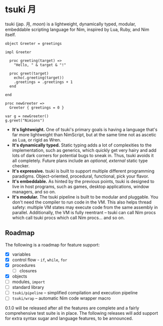 # tsuki 月

tsuki (jap. 月, *moon*) is a lightweight, dynamically typed, modular, embeddable
scripting language for Nim, inspired by Lua, Ruby, and Nim itself.

```rust,nim
object Greeter = greetings

impl Greeter

  proc greeting(target) =>
    "Hello, " & target & "!"

  proc greet(target)
    echo(.greeting(target))
    .greetings = .greetings + 1
  end

end

proc newGreeter =>
  Greeter { greetings = 0 }

var g = newGreeter()
g.greet("Nimions")
```

- **It's lightweight.** One of tsuki's primary goals is having a language that's
  far more lightweight than NimScript, but at the same time not as ascetic
  as Lua, or rigid as Wren.
- **It's dynamically typed.** Static typing adds a lot of complexities to the
  implementation, such as generics, which quickly get very hairy and add lots of
  dark corners for potential bugs to sneak in. Thus, tsuki avoids it all
  completely. Future plans include an *optional, external* static type checker.
- **It's expressive.** tsuki is built to support multiple different programming
  paradigms. Object-oriented, procedural, functional, pick your flavor.
- **It's embeddable.** As hinted by the previous points, tsuki is designed to
  live in host programs, such as games, desktop applications, window managers,
  and so on.
- **It's modular.** The tsuki pipeline is built to be modular and pluggable.
  You don't need the compiler to run code in the VM. This also helps thread
  safety: multiple VM states may execute code from the same assembly in
  parallel. Additionally, the VM is fully reentrant – tsuki can call Nim procs
  which call tsuki procs which call Nim procs… and so on.

## Roadmap

The following is a roadmap for feature support:

- [x] variables
- [x] control flow - `if`, `while`, `for`
- [x] procedures
  - [ ] closures
- [x] objects
- [ ] modules, `import`
- [ ] standard library
- [ ] `tsuki/pipeline` – simplified compilation and execution pipeline
- [ ] `tsuki/wrap` – automatic Nim code wrapper macro

0.1.0 will be released after all the features are complete and a fairly
comprehensive test suite is in place. The following releases will add support
for extra syntax sugar and language features, to be announced.
